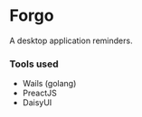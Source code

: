 # Forgo

A desktop application reminders.

### Tools used

-   Wails (golang)
-   PreactJS
-   DaisyUI
